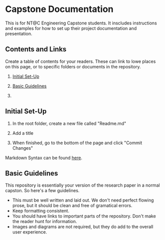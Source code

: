# Capstone Documentation

This is for NT@C Engineering Capstone students.  It inscludes instructions and examples for how to set up their project documentation and presentation.


## Contents and Links

Create a table of contents for your readers.  These can link to lowe places on this page, or to specific folders or documents in the repository.

1. [Initial Set-Up](https://github.com/rhunter-NTatC/Capstone_Documentation_Sample#initial-set-up)

1. [Basic Guidelines](https://github.com/rhunter-NTatC/Capstone_Documentation_Sample#basic-guidelines)

1. 


## Initial Set-Up

1. In the root folder, create a new file called "Readme.md"

1. Add a title

1. When finished, go to the bottom of the page and click "Commit Changes"

Markdown Syntax can be found [here](https://www.markdownguide.org/basic-syntax/).


## Basic Guidelines

This repository is essentially your version of the research paper in a normal capston.  So here's a few guidelines.

* This must be well written and laid out.  We don't need perfect flowing prose, but it should be clean and free of gramatical errors.
* Keep formatting consistent.
* You should have links to important parts of the repository.  Don't make the reader hunt for information.
* Images and diagrams are not required, but they do add to the overall user experience.

